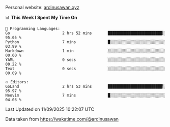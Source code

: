 Personal website: [ardinusawan.xyz](https://ardinusawan.xyz)

<!--START_SECTION:waka-->
📊 **This Week I Spent My Time On** 

```text
💬 Programming Languages: 
Go                       2 hrs 52 mins       ████████████████████████░   95.05 % 
Python                   7 mins              █░░░░░░░░░░░░░░░░░░░░░░░░   03.99 % 
Markdown                 1 min               ░░░░░░░░░░░░░░░░░░░░░░░░░   00.60 % 
YAML                     0 secs              ░░░░░░░░░░░░░░░░░░░░░░░░░   00.22 % 
Text                     0 secs              ░░░░░░░░░░░░░░░░░░░░░░░░░   00.09 % 

🔥 Editors: 
GoLand                   2 hrs 53 mins       ████████████████████████░   95.97 % 
Neovim                   7 mins              █░░░░░░░░░░░░░░░░░░░░░░░░   04.03 % 
```


 Last Updated on 11/09/2025 10:22:07 UTC
<!--END_SECTION:waka-->
Data taken from https://wakatime.com/@ardinusawan
